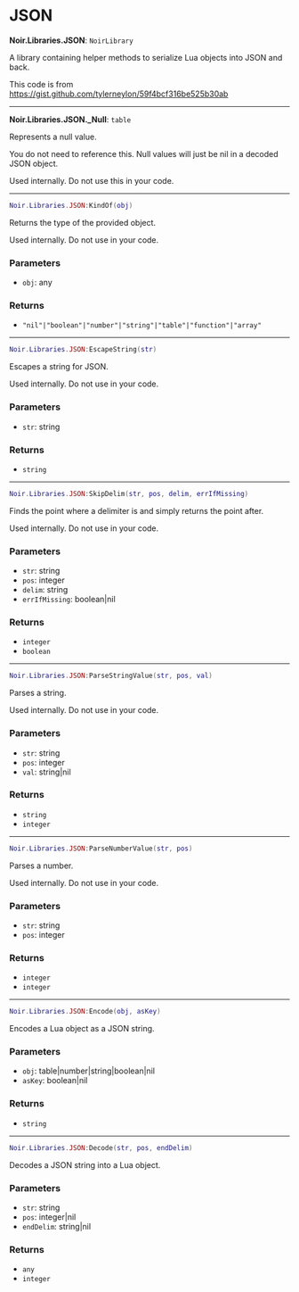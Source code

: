 # JSON

**Noir.Libraries.JSON**: `NoirLibrary`

A library containing helper methods to serialize Lua objects into JSON and back.

This code is from https://gist.github.com/tylerneylon/59f4bcf316be525b30ab

---

**Noir.Libraries.JSON._Null**: `table`

Represents a null value.

You do not need to reference this. Null values will just be nil in a decoded JSON object.

Used internally. Do not use this in your code.

---

```lua
Noir.Libraries.JSON:KindOf(obj)
```
Returns the type of the provided object.

Used internally. Do not use in your code.

### Parameters
- `obj`: any
### Returns
- `"nil"|"boolean"|"number"|"string"|"table"|"function"|"array"`

---

```lua
Noir.Libraries.JSON:EscapeString(str)
```
Escapes a string for JSON.

Used internally. Do not use in your code.

### Parameters
- `str`: string
### Returns
- `string`

---

```lua
Noir.Libraries.JSON:SkipDelim(str, pos, delim, errIfMissing)
```
Finds the point where a delimiter is and simply returns the point after.

Used internally. Do not use in your code.

### Parameters
- `str`: string
- `pos`: integer
- `delim`: string
- `errIfMissing`: boolean|nil
### Returns
- `integer`
- `boolean`

---

```lua
Noir.Libraries.JSON:ParseStringValue(str, pos, val)
```
Parses a string.

Used internally. Do not use in your code.

### Parameters
- `str`: string
- `pos`: integer
- `val`: string|nil
### Returns
- `string`
- `integer`

---

```lua
Noir.Libraries.JSON:ParseNumberValue(str, pos)
```
Parses a number.

Used internally. Do not use in your code.

### Parameters
- `str`: string
- `pos`: integer
### Returns
- `integer`
- `integer`

---

```lua
Noir.Libraries.JSON:Encode(obj, asKey)
```
Encodes a Lua object as a JSON string.

### Parameters
- `obj`: table|number|string|boolean|nil
- `asKey`: boolean|nil
### Returns
- `string`

---

```lua
Noir.Libraries.JSON:Decode(str, pos, endDelim)
```
Decodes a JSON string into a Lua object.

### Parameters
- `str`: string
- `pos`: integer|nil
- `endDelim`: string|nil
### Returns
- `any`
- `integer`